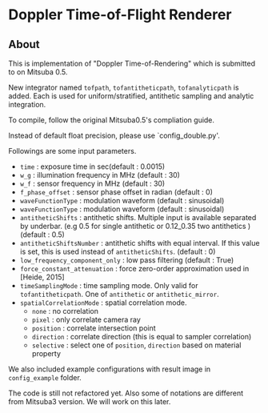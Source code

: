 Doppler Time-of-Flight Renderer
===================================
## About
This is implementation of "Doppler Time-of-Rendering" which is submitted to on Mitsuba 0.5.

New integrator named `tofpath`, `tofantitheticpath`, `tofanalyticpath`  is added.
Each is used for uniform/stratified, antithetic sampling and analytic integration.

To compile, follow the original Mitsuba0.5's compliation guide.

Instead of default float precision, please use `config_double.py'.

Followings are some input parameters.

* `time` : exposure time in sec(default : 0.0015)
* `w_g` : illumination frequency in MHz (default : 30)
* `w_f` : sensor frequency in MHz (default : 30)
* `f_phase_offset` : sensor phase offset in radian (default : 0)
* `waveFunctionType` : modulation waveform (default : sinusoidal)
* `waveFunctionType` : modulation waveform (default : sinusoidal)
* `antitheticShifts` : antithetic shifts. Multiple input is available separated by underbar. (e.g 0.5 for single antithetic or 0.12_0.35 two antithetics ) (default : 0.5)
* `antitheticShiftsNumber` : antithetic shifts with equal interval. If this value is set, this is used instead of `antitheticShifts`. (default : 0)
* `low_frequency_component_only` : low pass filtering (default : True)
* `force_constant_attenuation` : force zero-order approximation used in [Heide, 2015]
* `timeSamplingMode` : time sampling mode. Only valid for `tofantitheticpath`. One of `antithetic` or `antithetic_mirror`.
* `spatialCorrelationMode` : spatial correlation mode. 
    * `none` : no correlation
    * `pixel` : only correlate camera ray
    * `position` : correlate intersection point
    * `direction` : correlate direction (this is equal to sampler correlation)
    * `selective` : select one of `position`, `direction` based on material property


We also included example configurations with result image in `config_example` folder.

The code is still not refactored yet. Also some of notations are different from Mitsuba3 version.
We will work on this later.
